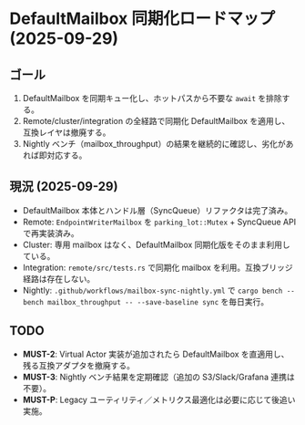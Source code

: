 # DefaultMailbox 同期化ロードマップ (2025-09-29)

## ゴール
1. DefaultMailbox を同期キュー化し、ホットパスから不要な `await` を排除する。
2. Remote/cluster/integration の全経路で同期化 DefaultMailbox を適用し、互換レイヤは撤廃する。
3. Nightly ベンチ（mailbox_throughput）の結果を継続的に確認し、劣化があれば即対応する。

## 現況 (2025-09-29)
- DefaultMailbox 本体とハンドル層（SyncQueue）リファクタは完了済み。
- Remote: `EndpointWriterMailbox` を `parking_lot::Mutex` + SyncQueue API で再実装済み。
- Cluster: 専用 mailbox はなく、DefaultMailbox 同期化版をそのまま利用している。
- Integration: `remote/src/tests.rs` で同期化 mailbox を利用。互換ブリッジ経路は存在しない。
- Nightly: `.github/workflows/mailbox-sync-nightly.yml` で `cargo bench --bench mailbox_throughput -- --save-baseline sync` を毎日実行。

## TODO
- **MUST-2**: Virtual Actor 実装が追加されたら DefaultMailbox を直適用し、残る互換アダプタを撤廃する。
- **MUST-3**: Nightly ベンチ結果を定期確認（追加の S3/Slack/Grafana 連携は不要）。
- **MUST-P**: Legacy ユーティリティ／メトリクス最適化は必要に応じて後追い実施。

